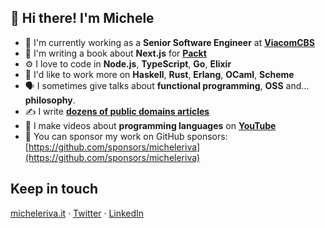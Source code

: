 ## 👋 Hi there! I'm Michele

- 🏢   I'm currently working as a **Senior Software Engineer** at **[ViacomCBS](https://viacbs.com)**
- 📙   I'm writing a book about **Next.js** for **[Packt](https://www.packtpub.com)**
- ⚙️    I love to code in **Node.js**, **TypeScript**, **Go**, **Elixir**
- 🔭   I'd like to work more on **Haskell**, **Rust**, **Erlang**, **OCaml**, **Scheme**
- 🗣   I sometimes give talks about **functional programming**, **OSS** and... **philosophy**.
- ✍️    I write **[dozens of public domains articles](https://www.hackdoor.io/users/micheleriva)**
- 🎥   I make videos about **programming languages** on **[YouTube](https://www.youtube.com/channel/UCgZgEdT-H9bSqhumMiWybXA)**
- 🙏   You can sponsor my work on GitHub sponsors: [https://github.com/sponsors/micheleriva](https://github.com/sponsors/micheleriva)

## Keep in touch
[micheleriva.it](https://www.micheleriva.it) · [Twitter](https://twitter.com/MicheleRivaCode) · [LinkedIn](https://www.linkedin.com/in/micheleriva95)
